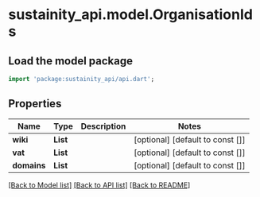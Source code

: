 # sustainity_api.model.OrganisationIds

## Load the model package
```dart
import 'package:sustainity_api/api.dart';
```

## Properties
Name | Type | Description | Notes
------------ | ------------- | ------------- | -------------
**wiki** | **List<String>** |  | [optional] [default to const []]
**vat** | **List<String>** |  | [optional] [default to const []]
**domains** | **List<String>** |  | [optional] [default to const []]

[[Back to Model list]](../README.md#documentation-for-models) [[Back to API list]](../README.md#documentation-for-api-endpoints) [[Back to README]](../README.md)


